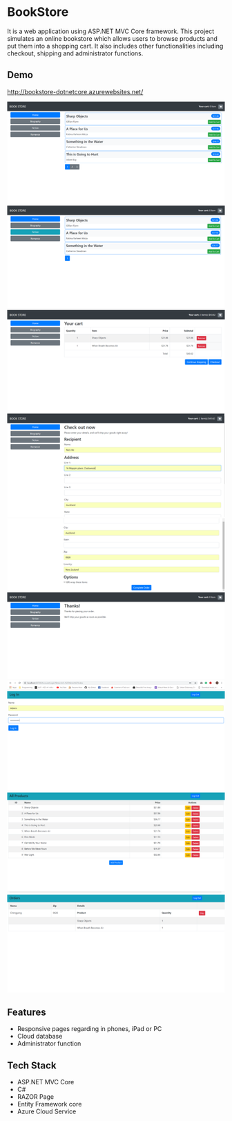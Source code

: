 # BookStore
It is a web application using ASP.NET MVC Core framework. This project simulates an online bookstore which allows users to browse products and put them into a shopping cart. It also includes other functionalities including checkout, shipping and administrator functions. 

## Demo

http://bookstore-dotnetcore.azurewebsites.net/

<img src="images/image1.PNG" >
<img src="images/image2.PNG" >
<img src="images/image3.PNG" >
<img src="images/image4.PNG" >
<img src="images/image5.PNG" >
<img src="images/image6.PNG" >
<img src="images/image7.PNG" >
<img src="images/image8.PNG" >
<img src="images/image9.PNG" >

## Features

- Responsive pages regarding in phones, iPad or PC
- Cloud database
- Administrator function

## Tech Stack

- ASP.NET MVC Core
- C#
- RAZOR Page
- Entity Framework core 
- Azure Cloud Service
